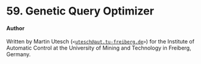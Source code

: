 # 59. Genetic Query Optimizer

#### Author

Written by Martin Utesch (`<`[`utesch@aut.tu-freiberg.de`](mailto:utesch@aut.tu-freiberg.de)`>`) for the Institute of Automatic Control at the University of Mining and Technology in Freiberg, Germany.
